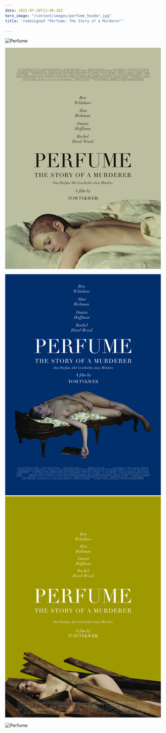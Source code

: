 ```yaml
---
date: 2021-07-28T13:46:16Z
hero_image: "/content/images/perfume_header.jpg"
title: 'redesigned "Perfume: The Story of a Murderer"'

---
```

![Perfume](/content/images/perfume_posters_original.jpg "Perfume")

![Perfume](/content/images/perfume_poste_beige-1.jpg "Perfume")

![Perfume](/content/images/perfume_poster_blue-1.jpg "Perfume")![Perfume](/content/images/perfume_poster_yellow.jpg "Perfume")

![Perfume](/content/images/posters.png "Perfume")
